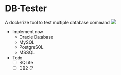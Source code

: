# DB-Tester
A dockerize tool to test multiple database command
![](https://i.imgur.com/Y5tR33W.png)

- Implement now
    - Oracle Database
    - MySQL 
    - PostgreSQL
    - MSSQL
- Todo
    - [ ] SQLite
    - [ ] DB2 (?